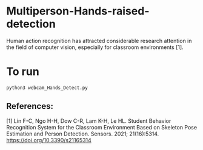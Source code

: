 # Multiperson-Hands-raised-detection

Human action recognition has attracted considerable research attention in the field of computer vision, especially for classroom environments [1].

# To run

```
python3 webcam_Hands_Detect.py

```



## References:

[1] Lin F-C, Ngo H-H, Dow C-R, Lam K-H, Le HL. Student Behavior Recognition System for the Classroom Environment Based on Skeleton Pose Estimation and Person Detection. Sensors. 2021; 21(16):5314. https://doi.org/10.3390/s21165314

